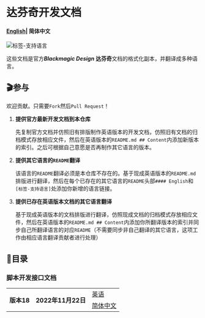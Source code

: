 # 达芬奇开发文档

#### [English](README.md)| 简体中文

![标签-支持语言](https://img.shields.io/badge/支持语言-中文%20英文-red)

这些文档是官方***Blackmagic Design*** **达芬奇**文档的格式化副本，并翻译成多种语言。

## 🎬参与

欢迎贡献。只需要`Fork`然后`Pull Request`！

1. **提供官方最新开发文档到本仓库**

   先复制官方文档并仿照旧有排版制作英语版本的开发文档，仿照旧有文档的归档模式存放相应文件，然后在英语版本的`README.md ## Content`内添加新版本的索引。之后可根据自己意愿是否再制作其它语言的版本。

2. **提供其它语言的`README`翻译**

   该语言的`README`翻译必须是本仓库不存在的。基于现成英语版本的`README.md`排版进行翻译，然后在每个已存在的其它语言的`README`头部`#### English`和`[标签-支持语言]`处添加你新增的语言链接。

3. **提供已存在英语版本文档的其它语言翻译**

   基于现成英语版本的文档排版进行翻译，仿照现成文档的归档模式存放相应文件，然后在英语版本的`README.md ## Content`内添加你所翻译版本的索引并同步自己所翻译语言的对应`README`（不需要同步非自己翻译的其它语言，这项工作由相应语言翻译贡献者进行处理）

## 🧭目录

### 脚本开发接口文档

<table>
    <th rowspan="2">版本18</th>
    <th rowspan="2">2022年11月22日</th>
    <td><a href="scripting_API\v18\scripting_API-v18.md">英语</a></td>
    <tr>
    	<td><a href="scripting_API\v18\scripting_API-v18-zn_ch.md">简体中文</a></td>
    </tr>
</table>

